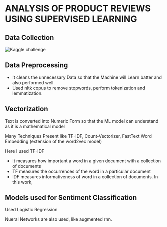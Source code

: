 # ANALYSIS OF PRODUCT REVIEWS USING SUPERVISED LEARNING

## Data Collection
![Kaggle challenge](https://www.kaggle.com/c/amazon-pet-product-reviews-classification/data)

## Data Preprocessing
- It cleans the unnecessary Data so that the Machine will Learn batter and also performed well.
- Used nltk copus to remove stopwords, perform tokenization and lemmatization.

## Vectorization
Text is converted into Numeric Form so that the ML model can understand as it is a mathematical model

Many Techniques Present like TF-IDF, Count-Vectorizer, FastText Word Embedding (extension of the word2vec model)

Here I used TF-IDF 
 - It measures how important a word in a given document with a collection of documents
 - TF measures the occurrences of the word in a particular document
 - IDF measures informativeness of word in a collection of documents. In this work,

## Models used for Sentiment Classification
Used Logistic Regression

Nueral Networks are also used, like augmented rnn.
